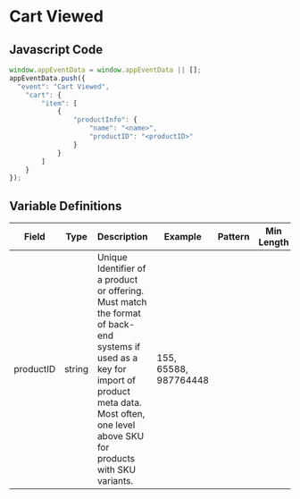# Cart Viewed

## Javascript Code
```js
window.appEventData = window.appEventData || [];
appEventData.push({
  "event": "Cart Viewed",
    "cart": {
        "item": [
            {
                "productInfo": {
                    "name": "<name>",
                    "productID": "<productID>"
                }
            }
        ]
    }
});
```

## Variable Definitions

|Field|Type|Description|Example|Pattern|Min Length|Max Length|Minimum|Maximum|Multiple Of|
| --- | --- | --- | --- | --- | --- | --- | --- | --- | --- |
|productID|string|Unique Identifier of a product or offering.  Must match the format of back-end systems if used as a key for import of product meta data. Most often, one level above SKU for products with SKU variants. |155, 65588, 987764448|||||||
